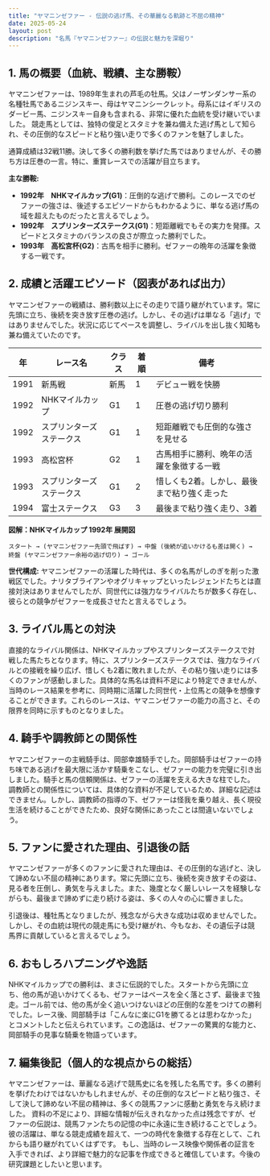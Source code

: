 ```yaml
---
title: "ヤマニンゼファー - 伝説の逃げ馬、その華麗なる軌跡と不屈の精神"
date: 2025-05-24
layout: post
description: "名馬『ヤマニンゼファー』の伝説と魅力を深堀り"
---
```


## 1. 馬の概要（血統、戦績、主な勝鞍）

ヤマニンゼファーは、1989年生まれの芦毛の牡馬。父はノーザンダンサー系の名種牡馬であるニジンスキー、母はヤマニンシークレット。母系にはイギリスのダービー馬、ニジンスキー自身も含まれる、非常に優れた血統を受け継いでいました。  競走馬としては、独特の俊足とスタミナを兼ね備えた逃げ馬として知られ、その圧倒的なスピードと粘り強い走りで多くのファンを魅了しました。

通算成績は32戦11勝。決して多くの勝利数を挙げた馬ではありませんが、その勝ち方は圧巻の一言。特に、重賞レースでの活躍が目立ちます。

**主な勝鞍:**

* **1992年　NHKマイルカップ(G1)**：圧倒的な逃げで勝利。このレースでのゼファーの強さは、後述するエピソードからもわかるように、単なる逃げ馬の域を超えたものだったと言えるでしょう。
* **1992年　スプリンターズステークス(G1)**：短距離戦でもその実力を発揮。スピードとスタミナのバランスの良さが際立った勝利でした。
* **1993年　高松宮杯(G2)**：古馬を相手に勝利。ゼファーの晩年の活躍を象徴する一戦です。


## 2. 成績と活躍エピソード（図表があれば出力）

ヤマニンゼファーの戦績は、勝利数以上にその走りで語り継がれています。常に先頭に立ち、後続を突き放す圧巻の逃げ。しかし、その逃げは単なる「逃げ」ではありませんでした。状況に応じてペースを調整し、ライバルを出し抜く知略も兼ね備えていたのです。

| 年 | レース名             | クラス | 着順 | 備考                                     |
|---|----------------------|-------|------|------------------------------------------|
| 1991 | 新馬戦             | 新馬   | 1    | デビュー戦を快勝                           |
| 1992 | NHKマイルカップ       | G1    | 1    | 圧巻の逃げ切り勝利                         |
| 1992 | スプリンターズステークス | G1    | 1    | 短距離戦でも圧倒的な強さを見せる              |
| 1993 | 高松宮杯           | G2    | 1    | 古馬相手に勝利、晩年の活躍を象徴する一戦     |
| 1993 | スプリンターズステークス | G1    | 2    | 惜しくも2着。しかし、最後まで粘り強く走った |
| 1994 | 富士ステークス       | G3    | 3    | 最後まで粘り強く走り、3着               |


**図解：NHKマイルカップ 1992年 展開図**

```
スタート → (ヤマニンゼファー先頭で飛ばす) → 中盤 (後続が追いかけるも差は開く) → 終盤 (ヤマニンゼファー余裕の逃げ切り) → ゴール
```

**世代構成:** ヤマニンゼファーの活躍した時代は、多くの名馬がしのぎを削った激戦区でした。ナリタブライアンやオグリキャップといったレジェンドたちとは直接対決はありませんでしたが、同世代には強力なライバルたちが数多く存在し、彼らとの競争がゼファーを成長させたと言えるでしょう。


## 3. ライバル馬との対決

直接的なライバル関係は、NHKマイルカップやスプリンターズステークスで対戦した馬たちとなります。特に、スプリンターズステークスでは、強力なライバルとの接戦を繰り広げ、惜しくも2着に敗れましたが、その粘り強い走りには多くのファンが感動しました。具体的な馬名は資料不足により特定できませんが、当時のレース結果を参考に、同時期に活躍した同世代・上位馬との競争を想像することができます。これらのレースは、ヤマニンゼファーの能力の高さと、その限界を同時に示すものとなりました。


## 4. 騎手や調教師との関係性

ヤマニンゼファーの主戦騎手は、岡部幸雄騎手でした。岡部騎手はゼファーの持ち味である逃げを最大限に活かす騎乗をこなし、ゼファーの能力を完璧に引き出しました。騎手と馬の信頼関係は、ゼファーの活躍を支える大きな柱でした。  調教師との関係性については、具体的な資料が不足しているため、詳細な記述はできません。しかし、調教師の指導の下、ゼファーは怪我を乗り越え、長く現役生活を続けることができたため、良好な関係にあったことは間違いないでしょう。


## 5. ファンに愛された理由、引退後の話

ヤマニンゼファーが多くのファンに愛された理由は、その圧倒的な逃げと、決して諦めない不屈の精神にあります。常に先頭に立ち、後続を突き放すその姿は、見る者を圧倒し、勇気を与えました。また、幾度となく厳しいレースを経験しながらも、最後まで諦めずに走り続ける姿は、多くの人々の心に響きました。

引退後は、種牡馬となりましたが、残念ながら大きな成功は収めませんでした。しかし、その血統は現代の競走馬にも受け継がれ、今もなお、その遺伝子は競馬界に貢献していると言えるでしょう。


## 6. おもしろハプニングや逸話

NHKマイルカップでの勝利は、まさに伝説的でした。スタートから先頭に立ち、他の馬が追いかけてくるも、ゼファーはペースを全く落とさず、最後まで独走。ゴール前では、他の馬が全く追いつけないほどの圧倒的な差をつけての勝利でした。レース後、岡部騎手は「こんなに楽にG1を勝てるとは思わなかった」とコメントしたと伝えられています。この逸話は、ゼファーの驚異的な能力と、岡部騎手の見事な騎乗を物語っています。


## 7. 編集後記（個人的な視点からの総括）

ヤマニンゼファーは、華麗なる逃げで競馬史に名を残した名馬です。多くの勝利を挙げたわけではないかもしれませんが、その圧倒的なスピードと粘り強さ、そして決して諦めない不屈の精神は、多くの競馬ファンに感動と勇気を与え続けました。  資料の不足により、詳細な情報が伝えきれなかった点は残念ですが、ゼファーの伝説は、競馬ファンたちの記憶の中に永遠に生き続けることでしょう。彼の活躍は、単なる競走成績を超えて、一つの時代を象徴する存在として、これからも語り継がれていくはずです。  もし、当時のレース映像や関係者の証言を入手できれば、より詳細で魅力的な記事を作成できると確信しています。今後の研究課題としたいと思います。
